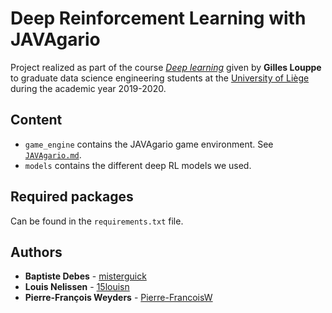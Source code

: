 # Deep Reinforcement Learning with JAVAgario

Project realized as part of the course *[Deep learning](https://github.com/glouppe/info8010-deep-learning)* given by **Gilles Louppe** to graduate data science engineering students at the [University of Liège](https://www.uliege.be/) during the academic year 2019-2020.

## Content
* `game_engine` contains the JAVAgario game environment. See [`JAVAgario.md`](https://github.com/15louisn/JAVAgario/game_engine/JAVAgario.md).
* `models` contains the different deep RL models we used.

## Required packages

Can be found in the `requirements.txt` file.

## Authors

* **Baptiste Debes** - [misterguick](https://github.com/misterguick)
* **Louis Nelissen** - [15louisn](https://github.com/15louisn)
* **Pierre-François Weyders** - [Pierre-FrancoisW](https://github.com/Pierre-FrancoisW)


